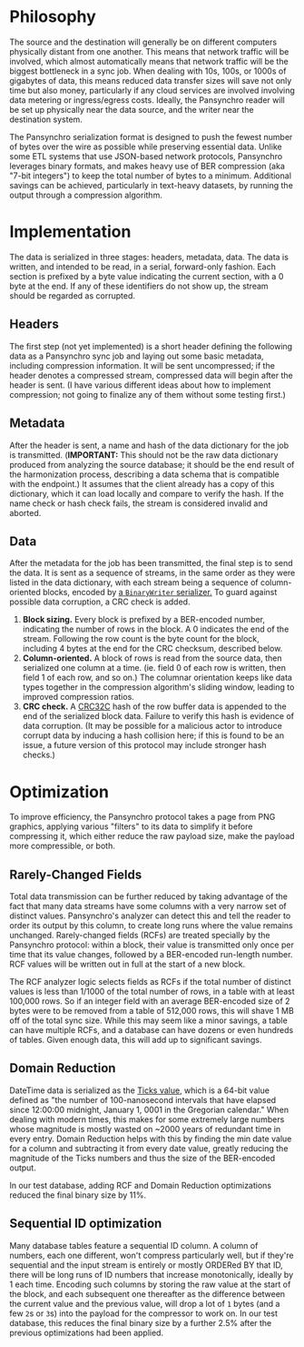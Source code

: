 # Philosophy

The source and the destination will generally be on different computers physically distant from one another.  This means that network traffic will be involved, which almost automatically means that network traffic will be the biggest bottleneck in a sync job.  When dealing with 10s, 100s, or 1000s of gigabytes of data, this means reduced data transfer sizes will save not only time but also money, particularly if any cloud services are involved involving data metering or ingress/egress costs.  Ideally, the Pansynchro reader will be set up physically near the data source, and the writer near the destination system.

The Pansynchro serialization format is designed to push the fewest number of bytes over the wire as possible while preserving essential data.  Unlike some ETL systems that use JSON-based network protocols, Pansynchro leverages binary formats, and makes heavy use of BER compression (aka "7-bit integers") to keep the total number of bytes to a minimum.  Additional savings can be achieved, particularly in text-heavy datasets, by running the output through a compression algorithm.

# Implementation

The data is serialized in three stages: headers, metadata, data.  The data is written, and intended to be read, in a serial, forward-only fashion.  Each section is prefixed by a byte value indicating the current section, with a 0 byte at the end.  If any of these identifiers do not show up, the stream should be regarded as corrupted.

## Headers

The first step (not yet implemented) is a short header defining the following data as a Pansynchro sync job and laying out some basic metadata, including compression information.  It will be sent uncompressed; if the header denotes a compressed stream, compressed data will begin after the header is sent.  (I have various different ideas about how to implement compression; not going to finalize any of them without some testing first.)

## Metadata

After the header is sent, a name and hash of the data dictionary for the job is transmitted.  (**IMPORTANT:** This should not be the raw data dictionary produced from analyzing the source database; it should be the end result of the harmonization process, describing a data schema that is compatible with the endpoint.)  It assumes that the client already has a copy of this dictionary, which it can load locally and compare to verify the hash.  If the name check or hash check fails, the stream is considered invalid and aborted.

## Data

After the metadata for the job has been transmitted, the final step is to send the data.  It is sent as a sequence of streams, in the same order as they were listed in the data dictionary, with each stream being a sequence of column-oriented blocks, encoded by [a `BinaryWriter` serializer.](https://docs.microsoft.com/en-us/dotnet/api/system.io.binarywriter?view=net-5.0)  To guard against possible data corruption, a CRC check is added.

1) **Block sizing.**  Every block is prefixed by a BER-encoded number, indicating the number of rows in the block.  A 0 indicates the end of the stream.  Following the row count is the byte count for the block, including 4 bytes at the end for the CRC checksum, described below.
2) **Column-oriented.**  A block of rows is read from the source data, then serialized one column at a time.  (ie. field 0 of each row is written, then field 1 of each row, and so on.)  The columnar orientation keeps like data types together in the compression algorithm's sliding window, leading to improved compression ratios.
3) **CRC check.**  A [CRC32C](https://en.wikipedia.org/wiki/Cyclic_redundancy_check#Standards_and_common_use) hash of the row buffer data is appended to the end of the serialized block data.  Failure to verify this hash is evidence of data corruption.  (It may be possible for a malicious actor to introduce corrupt data by inducing a hash collision here; if this is found to be an issue, a future version of this protocol may include stronger hash checks.)

# Optimization

To improve efficiency, the Pansynchro protocol takes a page from PNG graphics, applying various "filters" to its data to simplify it before compressing it, which either reduce the raw payload size, make the payload more compressible, or both.

## Rarely-Changed Fields

Total data transmission can be further reduced by taking advantage of the fact that many data streams have some columns with a very narrow set of distinct values.  Pansynchro's analyzer can detect this and tell the reader to order its output by this column, to create long runs where the value remains unchanged.  Rarely-changed fields (RCFs) are treated specially by the Pansynchro protocol: within a block, their value is transmitted only once per time that its value changes, followed by a BER-encoded run-length number.  RCF values will be written out in full at the start of a new block.

The RCF analyzer logic selects fields as RCFs if the total number of distinct values is less than 1/1000 of the total number of rows, in a table with at least 100,000 rows.  So if an integer field with an average BER-encoded size of 2 bytes were to be removed from a table of 512,000 rows, this will shave 1 MB off of the total sync size.  While this may seem like a minor savings, a table can have multiple RCFs, and a database can have dozens or even hundreds of tables.  Given enough data, this will add up to significant savings.

## Domain Reduction

DateTime data is serialized as the [Ticks value](https://docs.microsoft.com/en-us/dotnet/api/system.datetime.ticks?view=net-6.0#remarks), which is a 64-bit value defined as "the number of 100-nanosecond intervals that have elapsed since 12:00:00 midnight, January 1, 0001 in the Gregorian calendar."  When dealing with modern times, this makes for some extremely large numbers whose magnitude is mostly wasted on ~2000 years of redundant time in every entry.  Domain Reduction helps with this by finding the min date value for a column and subtracting it from every date value, greatly reducing the magnitude of the Ticks numbers and thus the size of the BER-encoded output.

In our test database, adding RCF and Domain Reduction optimizations reduced the final binary size by 11%.

## Sequential ID optimization

Many database tables feature a sequential ID column.  A column of numbers, each one different, won't compress particularly well, but if they're sequential and the input stream is entirely or mostly ORDERed BY that ID, there will be long runs of ID numbers that increase monotonically, ideally by 1 each time.  Encoding such columns by storing the raw value at the start of the block, and each subsequent one thereafter as the difference between the current value and the previous value, will drop a lot of `1` bytes (and a few `2`s or `3`s) into the payload for the compressor to work on.  In our test database, this reduces the final binary size by a further 2.5% after the previous optimizations had been applied.
